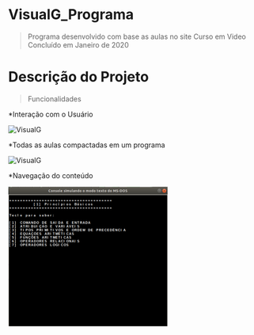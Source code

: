 # VisualG_Programa


> Programa desenvolvido com base as aulas no site Curso em Video
> Concluído em Janeiro de 2020


# Descrição do Projeto

> Funcionalidades

*Interação com o Usuário

  ![VisualG](/img/visualg00.png)
  
 *Todas as aulas compactadas em um programa
 
 ![VisualG](/img/visualg01.png)
 
 *Navegação do conteúdo
 
 ![VisualG](/img/visualg.png)
 
 

